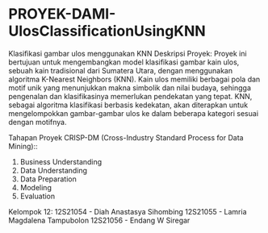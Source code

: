 # PROYEK-DAMI-UlosClassificationUsingKNN
Klasifikasi gambar ulos menggunakan KNN
Deskripsi Proyek: Proyek ini bertujuan untuk mengembangkan model klasifikasi gambar kain ulos, sebuah kain tradisional dari Sumatera Utara, dengan menggunakan algoritma K-Nearest Neighbors (KNN). Kain ulos memiliki berbagai pola dan motif unik yang menunjukkan makna simbolik dan nilai budaya, sehingga pengenalan dan klasifikasinya memerlukan pendekatan yang tepat. KNN, sebagai algoritma klasifikasi berbasis kedekatan, akan diterapkan untuk mengelompokkan gambar-gambar ulos ke dalam beberapa kategori sesuai dengan motifnya.

Tahapan Proyek CRISP-DM (Cross-Industry Standard Process for Data Mining)::
1. Business Understanding
2. Data Understanding
3. Data Preparation
4. Modeling
5. Evaluation

Kelompok 12:
12S21054 - Diah Anastasya Sihombing
12S21055 - Lamria Magdalena Tampubolon
12S21056 - Endang W Siregar
